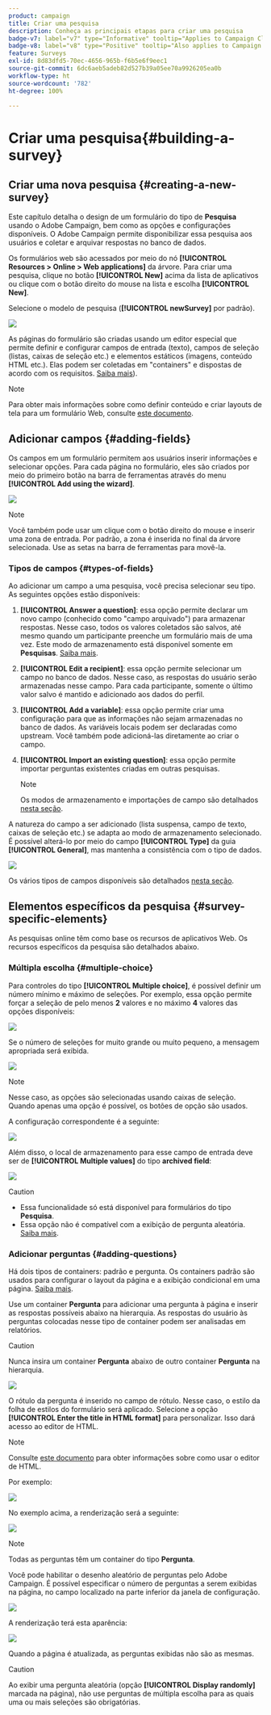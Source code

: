 ```yaml
---
product: campaign
title: Criar uma pesquisa
description: Conheça as principais etapas para criar uma pesquisa
badge-v7: label="v7" type="Informative" tooltip="Applies to Campaign Classic v7"
badge-v8: label="v8" type="Positive" tooltip="Also applies to Campaign v8"
feature: Surveys
exl-id: 8d83dfd5-70ec-4656-965b-f6b5e6f9eec1
source-git-commit: 6dc6aeb5adeb82d527b39a05ee70a9926205ea0b
workflow-type: ht
source-wordcount: '782'
ht-degree: 100%

---
```


# Criar uma pesquisa{#building-a-survey}



## Criar uma nova pesquisa {#creating-a-new-survey}

Este capítulo detalha o design de um formulário do tipo de **Pesquisa** usando o Adobe Campaign, bem como as opções e configurações disponíveis. O Adobe Campaign permite disponibilizar essa pesquisa aos usuários e coletar e arquivar respostas no banco de dados.

Os formulários web são acessados por meio do nó **[!UICONTROL Resources > Online > Web applications]** da árvore. Para criar uma pesquisa, clique no botão **[!UICONTROL New]** acima da lista de aplicativos ou clique com o botão direito do mouse na lista e escolha **[!UICONTROL New]**.

Selecione o modelo de pesquisa (**[!UICONTROL newSurvey]** por padrão).

![](assets/s_ncs_admin_survey_select_template.png)

As páginas do formulário são criadas usando um editor especial que permite definir e configurar campos de entrada (texto), campos de seleção (listas, caixas de seleção etc.) e elementos estáticos (imagens, conteúdo HTML etc.). Elas podem ser coletadas em &quot;containers&quot; e dispostas de acordo com os requisitos. [Saiba mais](#adding-questions)).

>[!NOTE]
>
>Para obter mais informações sobre como definir conteúdo e criar layouts de tela para um formulário Web, consulte [este documento](../../web/using/about-web-forms.md).

## Adicionar campos {#adding-fields}

Os campos em um formulário permitem aos usuários inserir informações e selecionar opções. Para cada página no formulário, eles são criados por meio do primeiro botão na barra de ferramentas através do menu **[!UICONTROL Add using the wizard]**.

![](assets/s_ncs_admin_survey_add_field_menu.png)

>[!NOTE]
>
>Você também pode usar um clique com o botão direito do mouse e inserir uma zona de entrada. Por padrão, a zona é inserida no final da árvore selecionada. Use as setas na barra de ferramentas para movê-la.

### Tipos de campos {#types-of-fields}

Ao adicionar um campo a uma pesquisa, você precisa selecionar seu tipo. As seguintes opções estão disponíveis:

1. **[!UICONTROL Answer a question]**: essa opção permite declarar um novo campo (conhecido como &quot;campo arquivado&quot;) para armazenar respostas. Nesse caso, todos os valores coletados são salvos, até mesmo quando um participante preenche um formulário mais de uma vez. Este modo de armazenamento está disponível somente em **Pesquisas**. [Saiba mais](../../surveys/using/managing-answers.md#storing-collected-answers).
1. **[!UICONTROL Edit a recipient]**: essa opção permite selecionar um campo no banco de dados. Nesse caso, as respostas do usuário serão armazenadas nesse campo. Para cada participante, somente o último valor salvo é mantido e adicionado aos dados do perfil.
1. **[!UICONTROL Add a variable]**: essa opção permite criar uma configuração para que as informações não sejam armazenadas no banco de dados. As variáveis locais podem ser declaradas como upstream. Você também pode adicioná-las diretamente ao criar o campo.
1. **[!UICONTROL Import an existing question]**: essa opção permite importar perguntas existentes criadas em outras pesquisas.

   >[!NOTE]
   >
   >Os modos de armazenamento e importações de campo são detalhados [nesta seção](../../surveys/using/managing-answers.md#storing-collected-answers).

A natureza do campo a ser adicionado (lista suspensa, campo de texto, caixas de seleção etc.) se adapta ao modo de armazenamento selecionado. É possível alterá-lo por meio do campo **[!UICONTROL Type]** da guia **[!UICONTROL General]**, mas mantenha a consistência com o tipo de dados.

![](assets/s_ncs_admin_survey_change_type.png)

Os vários tipos de campos disponíveis são detalhados [nesta seção](../../web/using/about-web-forms.md).

## Elementos específicos da pesquisa {#survey-specific-elements}

As pesquisas online têm como base os recursos de aplicativos Web. Os recursos específicos da pesquisa são detalhados abaixo.

### Múltipla escolha {#multiple-choice}

Para controles do tipo **[!UICONTROL Multiple choice]**, é possível definir um número mínimo e máximo de seleções. Por exemplo, essa opção permite forçar a seleção de pelo menos **2** valores e no máximo **4** valores das opções disponíveis:

![](assets/s_ncs_admin_survey_multichoice_ex1.png)

Se o número de seleções for muito grande ou muito pequeno, a mensagem apropriada será exibida.

![](assets/s_ncs_admin_survey_multichoice_ex2.png)

>[!NOTE]
>
>Nesse caso, as opções são selecionadas usando caixas de seleção. Quando apenas uma opção é possível, os botões de opção são usados.

A configuração correspondente é a seguinte:

![](assets/s_ncs_admin_survey_multichoice_ex3.png)

Além disso, o local de armazenamento para esse campo de entrada deve ser de **[!UICONTROL Multiple values]** do tipo **archived field**:

![](assets/s_ncs_admin_survey_multiple_values_field.png)

>[!CAUTION]
>
>* Essa funcionalidade só está disponível para formulários do tipo **Pesquisa**.
>* Essa opção não é compatível com a exibição de pergunta aleatória. [Saiba mais](#adding-questions).


### Adicionar perguntas {#adding-questions}

Há dois tipos de containers: padrão e pergunta. Os containers padrão são usados para configurar o layout da página e a exibição condicional em uma página. [Saiba mais](../../web/using/about-web-forms.md).

Use um container **Pergunta** para adicionar uma pergunta à página e inserir as respostas possíveis abaixo na hierarquia. As respostas do usuário às perguntas colocadas nesse tipo de container podem ser analisadas em relatórios.

>[!CAUTION]
>
>Nunca insira um container **Pergunta** abaixo de outro container **Pergunta** na hierarquia.

![](assets/s_ncs_admin_question_label.png)

O rótulo da pergunta é inserido no campo de rótulo. Nesse caso, o estilo da folha de estilos do formulário será aplicado. Selecione a opção **[!UICONTROL Enter the title in HTML format]** para personalizar. Isso dará acesso ao editor de HTML.

>[!NOTE]
>
>Consulte [este documento](../../web/using/about-web-forms.md) para obter informações sobre como usar o editor de HTML.

Por exemplo:

![](assets/s_ncs_admin_survey_containers_qu_arbo.png)

No exemplo acima, a renderização será a seguinte:

![](assets/s_ncs_admin_survey_containers_qu_ex.png)

>[!NOTE]
>
>Todas as perguntas têm um container do tipo **Pergunta**.

Você pode habilitar o desenho aleatório de perguntas pelo Adobe Campaign. É possível especificar o número de perguntas a serem exibidas na página, no campo localizado na parte inferior da janela de configuração.

![](assets/s_ncs_admin_survey_containers_qu_display.png)

A renderização terá esta aparência:

![](assets/s_ncs_admin_survey_containers_qu_display_rendering.png)

Quando a página é atualizada, as perguntas exibidas não são as mesmas.

>[!CAUTION]
>
>Ao exibir uma pergunta aleatória (opção **[!UICONTROL Display randomly]** marcada na página), não use perguntas de múltipla escolha para as quais uma ou mais seleções são obrigatórias.
